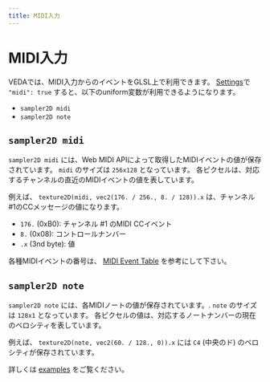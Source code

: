 ```yaml
---
title: MIDI入力
---
```

# MIDI入力

VEDAでは、MIDI入力からのイベントをGLSL上で利用できます。
[Settings](/settings?lang=ja)で `"midi": true` すると、以下のuniform変数が利用できるようになります。

- `sampler2D midi`
- `sampler2D note`

## `sampler2D midi`

`sampler2D midi` には、Web MIDI APIによって取得したMIDIイベントの値が保存されています。
`midi` のサイズは `256x128` となっています。
各ピクセルは、対応するチャンネルの直近のMIDIイベントの値を表しています。

例えば、 `texture2D(midi, vec2(176. / 256., 8. / 128)).x` は、チャンネル \#1のCCメッセージの値になります。

- `176.` (0xB0): チャンネル \#1 のMIDI CCイベント
- `8.` (0x08): コントロールナンバー
- `.x` (3nd byte): 値

各種MIDIイベントの番号は、 [MIDI Event Table](http://www.onicos.com/staff/iz/formats/midi-event.html) を参考にして下さい。

## `sampler2D note`

`sampler2D note` には、各MIDIノートの値が保存されています。.
`note` のサイズは `128x1` となっています。
各ピクセルの値は、対応するノートナンバーの現在のベロシティを表しています。

例えば、 `texture2D(note, vec2(60. / 128., 0)).x` には `C4` (中央のド) のベロシティが保存されています。

詳しくは [examples](https://github.com/fand/veda/blob/master/examples/midi.frag) をご覧ください。
